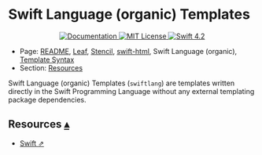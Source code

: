 # Swift Language (organic) Templates

<p align="center">
    <a href="http://docs.vapor.codes/3.0/">
        <img src="http://img.shields.io/badge/read_the-docs-2196f3.svg" alt="Documentation">
    </a>
    <a href="LICENSE">
        <img src="http://img.shields.io/badge/license-MIT-brightgreen.svg" alt="MIT License">
    </a>
    <a href="https://swift.org">
        <img src="http://img.shields.io/badge/swift-4.2-brightgreen.svg" alt="Swift 4.2">
    </a>
</p>

* Page: [README](../README.md), [Leaf](Leaf.md), [Stencil](Stencil.md), [swift-html](Swifthtml.md), Swift Language (organic), [Template Syntax](TemplateSyntax.md)  
* Section: <a id="toc"></a>
[Resources](#linkResources)

Swift Language (organic) Templates (`swiftlang`) are templates written directly in the Swift Programming Language without any external templating package dependencies.  



## Resources <span id="linkResources">[▴](#toc)</span>

* [Swift ⇗](https://swift.org)

